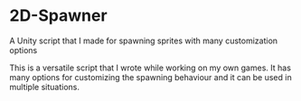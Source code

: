 # 2D-Spawner
A Unity script that I made for spawning sprites with many customization options

This is a versatile script that I wrote while working on my own games. It has many options for customizing the spawning behaviour and it can be used in multiple situations.
